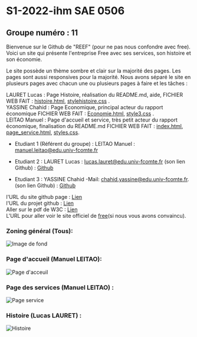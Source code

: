 # S1-2022-ihm SAE 0506
## Groupe numéro : 11

Bienvenue sur le Github de "REEF" (pour ne pas nous confondre avec free). Voici un site qui présente l'entreprise Free avec ses services, son histoire et son économie.

Le site possède un thème sombre et clair sur la majorité des pages. Les pages sont aussi responsives pour la majorité. Nous avons séparé le site en plusieurs pages avec chacun une ou plusieurs pages à faire et les tâches :  
  
LAURET Lucas : Page Histoire, réalisation du README.md, aide, FICHIER WEB FAIT : [histoire.html](https://github.com/mleitao2-iut90/s1-2022-ihm/blob/main/histoire.html), [stylehistoire.css](https://github.com/mleitao2-iut90/s1-2022-ihm/blob/main/css/stylehistoire.css) .  
YASSINE Chahid : Page Economique, principal acteur du rapport économique FICHIER WEB FAIT : [Economie.html](https://github.com/mleitao2-iut90/s1-2022-ihm/blob/main/Economie.html), [style3.css](https://github.com/mleitao2-iut90/s1-2022-ihm/blob/main/css/style3.css) .  
LEITAO Manuel : Page d'accueil et service, très petit acteur du rapport économique, finalisation du README.md FICHIER WEB FAIT : [index.html](https://github.com/mleitao2-iut90/s1-2022-ihm/blob/main/index.html), [page_service.html](https://github.com/mleitao2-iut90/s1-2022-ihm/blob/main/page_service.html), [styles.css](https://github.com/mleitao2-iut90/s1-2022-ihm/blob/main/css/styles.css).  

* Etudiant 1 (Référent du groupe) : LEITAO Manuel : manuel.leitao@edu.univ-fcomte.fr  
  
* Etudiant 2 : LAURET Lucas : lucas.lauret@edu.univ-fcomte.fr (son lien Github) : [Github](https://github.com/llauret-iut90)
   
* Etudiant 3 : YASSINE Chahid -Mail: chahid.yassine@edu.univ-fcomte.fr. (son lien Github) :  [Github](https://github.com/cyassine-iut90) 

l'URL du site github page : [Lien](https://mleitao2-iut90.github.io/s1-2022-ihm/)  
l'URL du projet github : [Lien](https://github.com/mleitao2-iut90/s1-2022-ihm)  
Aller sur le pdf de W3C : [Lien](https://github.com/mleitao2-iut90/s1-2022-ihm/blob/main/doc/rapport%20W3C.pdf)  
L'URL pour aller voir le site officiel de [free](https://www.free.fr/freebox/)(si nous vous avons convaincu).

### Zoning général (Tous): 
![Image de fond](Images/Zoning.jpg)
### Page d'accueil (Manuel LEITAO):
![Page d'acceuil](Images/Menu.png)
### Page des services (Manuel LEITAO) :
![Page service](Images/Services.png)
### Histoire (Lucas LAURET) :
![Histoire](Images/Histoire.png)
